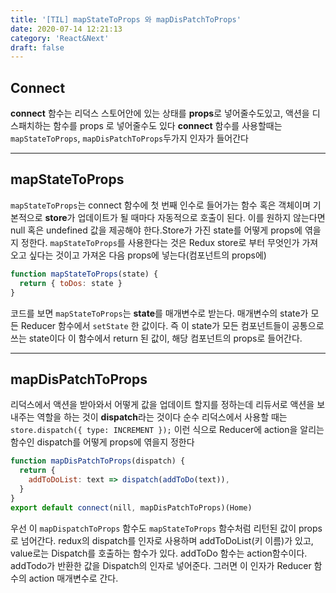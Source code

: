 ```yaml
---
title: '[TIL] mapStateToProps 와 mapDisPatchToProps'
date: 2020-07-14 12:21:13
category: 'React&Next'
draft: false
---
```


## Connect

**connect** 함수는 리덕스 스토어안에 있는 상태를 **props**로 넣어줄수도있고, 액션을 디스패치하는 함수를 props 로 넣어줄수도 있다 **connect** 함수를 사용할때는 `mapStateToProps`, `mapDisPatchToProps`두가지 인자가 들어간다

---

## mapStateToProps

`mapStateToProps`는 connect 함수에 첫 번째 인수로 들어가는 함수 혹은 객체이며 기본적으로 **store**가 업데이트가 될 때마다 자동적으로 호출이 된다. 이를 원하지 않는다면 null 혹은 undefined 값을 제공해야 한다.Store가 가진 state를 어떻게 props에 엮을지 정한다. `mapStateToProps`를 사용한다는 것은 Redux store로 부터 무엇인가 가져오고 싶다는 것이고 가져온 다음 props에 넣는다(컴포넌트의 props에)

```javascript
function mapStateToProps(state) {
  return { toDos: state }
}
```

코드를 보면 `mapStateToProps`는 **state**를 매개변수로 받는다. 매개변수의 state가 모든 Reducer 함수에서 `setState` 한 값이다. 즉 이 state가 모든 컴포넌트들이 공통으로 쓰는 state이다 이 함수에서 return 된 값이, 해당 컴포넌트의 props로 들어간다.

---

## mapDisPatchToProps

리덕스에서 액션을 받아와서 어떻게 값을 업데이트 할지를 정하는데 리듀서로 액션을 보내주는 역할을 하는 것이 **dispatch**라는 것이다 순수 리덕스에서 사용할 때는 `store.dispatch({ type: INCREMENT });` 이런 식으로 Reducer에 action을 알리는 함수인 dispatch를 어떻게 props에 엮을지 정한다

```javascript
function mapDisPatchToProps(dispatch) {
  return {
    addToDoList: text => dispatch(addToDo(text)),
  }
}
export default connect(nill, mapDisPatchToProps)(Home)
```

우선 이 `mapDispatchToProps` 함수도 `mapStateToProps` 함수처럼 리턴된 값이 props로 넘어간다. redux의 dispatch를 인자로 사용하며 addToDoList(키 이름)가 있고, value로는 Dispatch를 호출하는 함수가 있다. addToDo 함수는 action함수이다. addTodo가 반환한 값을 Dispatch의 인자로 넣어준다. 그러면 이 인자가 Reducer 함수의 action 매개변수로 간다.

